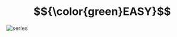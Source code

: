 # $${\color{green}EASY}$$
![series](https://user-images.githubusercontent.com/65892342/234547448-55fb925d-c771-447d-8cda-2f60b4386d77.svg)
